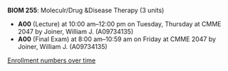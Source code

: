 **BIOM 255**: Moleculr/Drug &Disease Therapy (3 units)

- **A00** (Lecture) at 10:00 am–12:00 pm on Tuesday, Thursday at CMME 2047 by Joiner, William J. (A09734135)
- **A00** (Final Exam) at 8:00 am–10:59 am on Friday at CMME 2047 by Joiner, William J. (A09734135)

[Enrollment numbers over time](./BIOM255.tsv)
